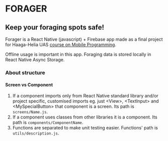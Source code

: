 # FORAGER

## Keep your foraging spots safe!

Forager is a React Native (javascript) + Firebase app made as a final project for Haaga-Helia UAS [course on Mobile Programming](https://haagahelia.github.io/mobilecourse/).

Offline usage is important in this app. Foraging data is stored locally in React Native Async Storage.

### About structure

#### Screen vs Component

1. If a component imports only from React Native standard library and/or project specific, customised imports eg. just \<View>, \<TextInput> and \<MySpecialButton> that component is a screen. Its path is ``screens/Name.js``.
2. If a component uses classes from other libraries it is a component. Its path is ``components/ComponentName``.
3. Functions are separated to make unit testing easier. Functions' path is ``utils/description.js``.
